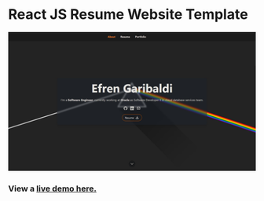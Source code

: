 # React JS Resume Website Template

![ReactJS Resume Website Template](resume-screenshot.jpg?raw=true 'ReactJS Resume Website Template')

### View a [live demo here.](https://reactresume.com)